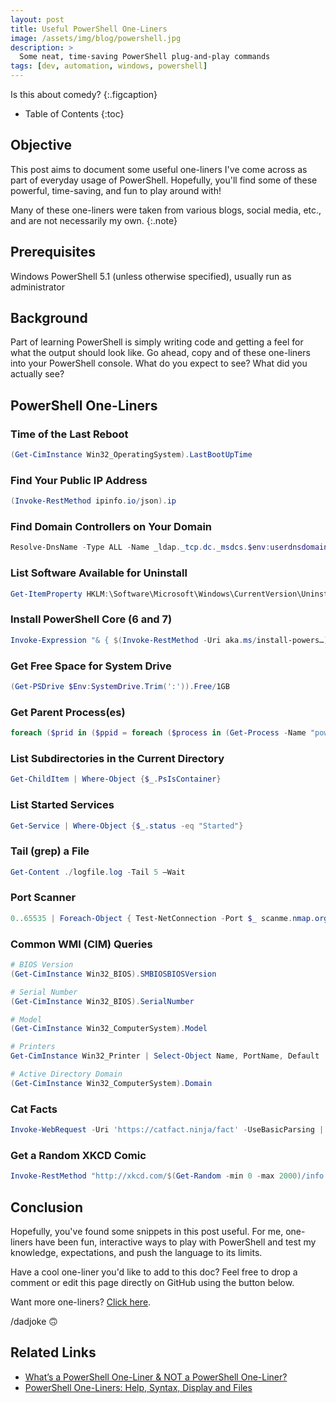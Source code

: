 ```yaml
---
layout: post
title: Useful PowerShell One-Liners
image: /assets/img/blog/powershell.jpg
description: >
  Some neat, time-saving PowerShell plug-and-play commands
tags: [dev, automation, windows, powershell]
---
```


Is this about comedy?
{:.figcaption}

- Table of Contents
{:toc}

## Objective

This post aims to document some useful one-liners I've come across as part of
everyday usage of PowerShell. Hopefully, you'll find some of these powerful,
time-saving, and fun to play around with!

Many of these one-liners were taken from various blogs, social media, etc., and
are not necessarily my own.
{:.note}

## Prerequisites

Windows PowerShell 5.1 (unless otherwise specified), usually run as administrator

## Background

Part of learning PowerShell is simply writing code and getting a feel for what
the output should look like. Go ahead, copy and of these one-liners into your
PowerShell console. What do you expect to see? What did you actually see?

## PowerShell One-Liners

### Time of the Last Reboot

```powershell
(Get-CimInstance Win32_OperatingSystem).LastBootUpTime
```

### Find Your Public IP Address

```powershell
(Invoke-RestMethod ipinfo.io/json).ip
```

### Find Domain Controllers on Your Domain

```powershell
Resolve-DnsName -Type ALL -Name _ldap._tcp.dc._msdcs.$env:userdnsdomain
```

### List Software Available for Uninstall

```powershell
Get-ItemProperty HKLM:\Software\Microsoft\Windows\CurrentVersion\Uninstall\* | Select-Object DisplayName, DisplayVersion, Publisher, InstallDate | Format-Table
```

### Install PowerShell Core (6 and 7)

```powershell
Invoke-Expression "& { $(Invoke-RestMethod -Uri aka.ms/install-powers…) }" -UseMSI -Preview
```

### Get Free Space for System Drive

```powershell
(Get-PSDrive $Env:SystemDrive.Trim(':')).Free/1GB
```

### Get Parent Process(es)

```powershell
foreach ($prid in ($ppid = foreach ($process in (Get-Process -Name "powershell")) { (Get-CimInstance Win32_Process | Where-Object processid -EQ $process.Id).parentprocessid })) { Get-Process -Id $prid }
```

### List Subdirectories in the Current Directory

```powershell
Get-ChildItem | Where-Object {$_.PsIsContainer}
```

### List Started Services

```powershell
Get-Service | Where-Object {$_.status -eq "Started"}
```

### Tail (grep) a File

```powershell
Get-Content ./logfile.log -Tail 5 –Wait
```

### Port Scanner

```powershell
0..65535 | Foreach-Object { Test-NetConnection -Port $_ scanme.nmap.org -WA SilentlyContinue | Format-Table -Property ComputerName,RemoteAddress,RemotePort,TcpTestSucceeded }
```

### Common WMI (CIM) Queries

```powershell
# BIOS Version
(Get-CimInstance Win32_BIOS).SMBIOSBIOSVersion

# Serial Number
(Get-CimInstance Win32_BIOS).SerialNumber

# Model
(Get-CimInstance Win32_ComputerSystem).Model

# Printers
Get-CimInstance Win32_Printer | Select-Object Name, PortName, Default

# Active Directory Domain
(Get-CimInstance Win32_ComputerSystem).Domain
```

### Cat Facts

```powershell
Invoke-WebRequest -Uri 'https://catfact.ninja/fact' -UseBasicParsing | Select-Object -ExpandProperty 'Content' | ConvertFrom-Json | Select-Object -ExpandProperty fact
```

### Get a Random XKCD Comic

```powershell
Invoke-RestMethod "http://xkcd.com/$(Get-Random -min 0 -max 2000)/info.0.json" | Select-Object title, transcript, alt, img | Format-List
```

## Conclusion

Hopefully, you've found some snippets in this post useful. For me, one-liners
have been fun, interactive ways to play with PowerShell and test my knowledge,
expectations, and push the language to its limits.

Have a cool one-liner you'd like to add to this doc? Feel free to drop a comment
or edit this page directly on GitHub using the button below.

Want more one-liners? [Click
here](https://parade.com/1040121/marynliles/one-liners/).

/dadjoke 🙃

## Related Links

- [What’s a PowerShell One-Liner & NOT a PowerShell One-Liner?](https://mikefrobbins.com/2019/02/07/whats-a-powershell-one-liner-not-a-powershell-one-liner/)
- [PowerShell One-Liners: Help, Syntax, Display and Files](https://www.red-gate.com/simple-talk/sysadmin/powershell/powershell-one-liners-help-syntax-display-and-files/)